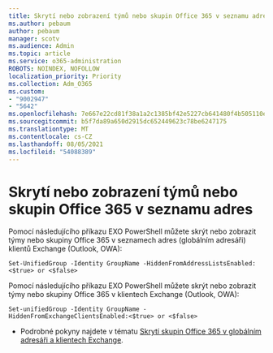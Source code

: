 ```yaml
---
title: Skrytí nebo zobrazení týmů nebo skupin Office 365 v seznamu adres
ms.author: pebaum
author: pebaum
manager: scotv
ms.audience: Admin
ms.topic: article
ms.service: o365-administration
ROBOTS: NOINDEX, NOFOLLOW
localization_priority: Priority
ms.collection: Adm_O365
ms.custom:
- "9002947"
- "5642"
ms.openlocfilehash: 7e667e22cd81f38a1a2c1385bf42e5227cb641480f4b505110ee7349a13f13a1
ms.sourcegitcommit: b5f7da89a650d2915dc652449623c78be6247175
ms.translationtype: MT
ms.contentlocale: cs-CZ
ms.lasthandoff: 08/05/2021
ms.locfileid: "54088389"
---
```

# <a name="hide-or-un-hide-office-365-groups-or-teams-from-address-list"></a>Skrytí nebo zobrazení týmů nebo skupin Office 365 v seznamu adres

Pomocí následujícího příkazu EXO PowerShell můžete skrýt nebo zobrazit týmy nebo skupiny Office 365 v seznamech adres (globálním adresáři) klientů Exchange (Outlook, OWA):

`
    Set-UnifiedGroup -Identity GroupName -HiddenFromAddressListsEnabled:<$true> or <$false>
`

Pomocí následujícího příkazu EXO PowerShell můžete skrýt nebo zobrazit týmy nebo skupiny Office 365 v klientech Exchange (Outlook, OWA):

`
    Set-unifiedGroup -Identity GroupName -HiddenFromExchangeClientsEnabled:<$true> or <$false>
`

- Podrobné pokyny najdete v tématu [Skrytí skupin Office 365 v globálním adresáři a klientech Exchange](https://docs.microsoft.com/schooldatasync/hide-office-365-groups-from-the-gal).
